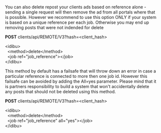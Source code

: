You can also delete repost your clients ads based on reference alone - sending a single request will then remove the ad from all portals where that is possible. However we recommend to use this option ONLY if your system is based on a unique reference per each job. Otherwise you may end up removing posts that were not indended for delete

**POST** clients/api/REMOTE/V3?hash=&lt;client_hash&gt;

&lt;idibu&gt;<br>
&nbsp;&nbsp;&lt;method&gt;delete&lt;/method&gt;<br>
&nbsp;&nbsp;&lt;job ref=&quot;job_reference&quot;&gt;&lt;/job&gt;<br>
&lt;/idibu&gt;<br>

This method by default has a failsafe that will throw down an error in case a particular reference is connected to more then one job id. However this failsafe can be avoided by adding the All=yes parameter. Please mind that it is partners responsibility to build a system that won't accidentally delete any posts that should not be deleted using this method.

**POST** clients/api/REMOTE/V3?hash=&lt;client_hash&gt;

&lt;idibu&gt;<br>
&nbsp;&nbsp;&lt;method&gt;delete&lt;/method&gt;<br>
&nbsp;&nbsp;&lt;job ref=&quot;job_reference&quot; all=&quot;yes&quot;&gt;&lt;/job&gt;<br>
&lt;/idibu&gt;
